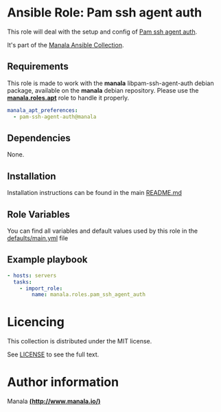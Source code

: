 # Ansible Role: Pam ssh agent auth

This role will deal with the setup and config of [Pam ssh agent auth](http://pamsshagentauth.sourceforge.net/).

It's part of the [Manala Ansible Collection](https://galaxy.ansible.com/manala/roles).

## Requirements

This role is made to work with the __manala__ libpam-ssh-agent-auth debian package, available on the __manala__ debian repository. Please use the [**manala.roles.apt**](../apt/) role to handle it properly.

```yaml
manala_apt_preferences:
  - pam-ssh-agent-auth@manala
```

## Dependencies

None.

## Installation

Installation instructions can be found in the main [README.md](https://github.com/manala/ansible-roles/blob/master/README.md)

## Role Variables

You can find all variables and default values used by this role in the [defaults/main.yml](./defaults/main.yml) file

## Example playbook

```yaml
- hosts: servers
  tasks:
    - import_role:  
        name: manala.roles.pam_ssh_agent_auth
```

# Licencing

This collection is distributed under the MIT license.

See [LICENSE](https://opensource.org/licenses/MIT) to see the full text.

# Author information

Manala [**(http://www.manala.io/)**](http://www.manala.io)
